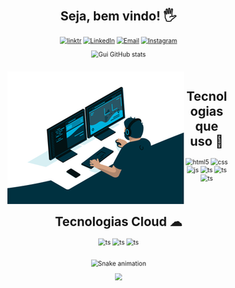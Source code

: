 <div align="center">
  <div style="display: inline_block"><br>
    <h1 align="center">Seja, bem vindo! 🖐️</h1>

[![linktr](https://img.shields.io/badge/linktree-39E09B?style=for-the-badge&logo=linktree&logoColor=white)](https://linktr.ee/guicarbonesi)
[![LinkedIn](https://img.shields.io/badge/LinkedIn-0077B5?style=for-the-badge&logo=linkedin&logoColor=white)](https://www.linkedin.com/in/guicarbonesi/)
[![Email](https://img.shields.io/badge/Gmail-D14836?style=for-the-badge&logo=gmail&logoColor=white)](gui.carbonesi@gmail.com)
[![Instagram](https://img.shields.io/badge/Instagram-E4405F?style=for-the-badge&logo=instagram&logoColor=white)](https://www.instagram.com/gui_carbonesi/)

![Gui GitHub stats](https://github-readme-stats.vercel.app/api?username=guicarbonesi&show_icons=true&theme=dracula&count_private=true)

<div  align="center"> 
  <div style="display: inline_block"><br>
    <img align="left" height="300" alt="coding-time" src="code.gif">
    <h1 align="center">Tecnologias que uso 🚀</h1>
    
<div style="display: inline_block">
  <img align="center" alt="html5" src="https://img.shields.io/badge/HTML5-E34F26?style=for-the-badge&logo=html5&logoColor=white" />
  <img align="center" alt="css" src="https://img.shields.io/badge/CSS3-1572B6?style=for-the-badge&logo=css3&logoColor=white" />
  <img align="center" alt="js" src="https://img.shields.io/badge/JavaScript-F7DF1E?style=for-the-badge&logo=javascript&logoColor=black" />
  <img align="center" alt="ts" src="https://img.shields.io/badge/TypeScript-007ACC?style=for-the-badge&logo=typescript&logoColor=white" />
  <img align="center" alt="ts" src="https://img.shields.io/badge/MySQL-00000F?style=for-the-badge&logo=mysql&logoColor=white" />
  <img align="center" alt="ts" src="https://img.shields.io/badge/Python-3776AB?style=for-the-badge&logo=python&logoColor=white" />
   </div>
</div><br/>
  <div style="display: inline_block"><br>
    <h1 align="center">Tecnologias Cloud ☁</h1>

<div style="display: inline_block">
  <img align="center" alt="ts" src="https://img.shields.io/badge/Microsoft_Azure-0089D6?style=for-the-badge&logo=microsoft-azure&logoColor=white" />
  <img align="center" alt="ts" src="https://img.shields.io/badge/Amazon_AWS-232F3E?style=for-the-badge&logo=amazon-aws&logoColor=white" />
  <img align="center" alt="ts" src="https://img.shields.io/badge/Salesforce-00A1E0?style=for-the-badge&logo=Salesforce&logoColor=white" />
</div><br/>

  ![Snake animation](https://github.com/guicarbonesi/guicarbonesi/blob/output/github-contribution-grid-snake.svg)
 
</div>
 
<p align="center">   <img alingn="center" src="https://profile-counter.glitch.me/guicarbonesi/count.svg" /></p>
